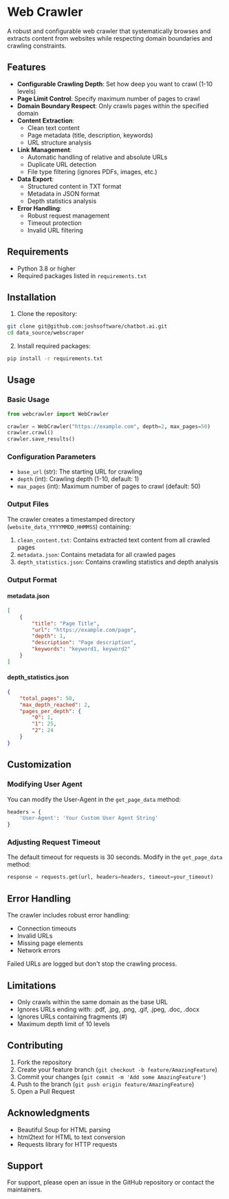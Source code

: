 # Web Crawler

A robust and configurable web crawler that systematically browses and extracts content from websites while respecting domain boundaries and crawling constraints.

## Features

- **Configurable Crawling Depth**: Set how deep you want to crawl (1-10 levels)
- **Page Limit Control**: Specify maximum number of pages to crawl
- **Domain Boundary Respect**: Only crawls pages within the specified domain
- **Content Extraction**:
  - Clean text content
  - Page metadata (title, description, keywords)
  - URL structure analysis
- **Link Management**:
  - Automatic handling of relative and absolute URLs
  - Duplicate URL detection
  - File type filtering (ignores PDFs, images, etc.)
- **Data Export**:
  - Structured content in TXT format
  - Metadata in JSON format
  - Depth statistics analysis
- **Error Handling**:
  - Robust request management
  - Timeout protection
  - Invalid URL filtering

## Requirements

- Python 3.8 or higher
- Required packages listed in `requirements.txt`

## Installation

1. Clone the repository:
```bash
git clone git@github.com:joshsoftware/chatbot.ai.git
cd data_source/webscraper
```

2. Install required packages:
```bash
pip install -r requirements.txt
```

## Usage

### Basic Usage

```python
from webcrawler import WebCrawler

crawler = WebCrawler("https://example.com", depth=2, max_pages=50)
crawler.crawl()
crawler.save_results()
```

### Configuration Parameters

- `base_url` (str): The starting URL for crawling
- `depth` (int): Crawling depth (1-10, default: 1)
- `max_pages` (int): Maximum number of pages to crawl (default: 50)

### Output Files

The crawler creates a timestamped directory (`website_data_YYYYMMDD_HHMMSS`) containing:

1. `clean_content.txt`: Contains extracted text content from all crawled pages
2. `metadata.json`: Contains metadata for all crawled pages
3. `depth_statistics.json`: Contains crawling statistics and depth analysis

### Output Format

#### metadata.json
```json
[
    {
        "title": "Page Title",
        "url": "https://example.com/page",
        "depth": 1,
        "description": "Page description",
        "keywords": "keyword1, keyword2"
    }
]
```

#### depth_statistics.json
```json
{
    "total_pages": 50,
    "max_depth_reached": 2,
    "pages_per_depth": {
        "0": 1,
        "1": 25,
        "2": 24
    }
}
```

## Customization

### Modifying User Agent

You can modify the User-Agent in the `get_page_data` method:

```python
headers = {
    'User-Agent': 'Your Custom User Agent String'
}
```

### Adjusting Request Timeout

The default timeout for requests is 30 seconds. Modify in the `get_page_data` method:

```python
response = requests.get(url, headers=headers, timeout=your_timeout)
```

## Error Handling

The crawler includes robust error handling:
- Connection timeouts
- Invalid URLs
- Missing page elements
- Network errors

Failed URLs are logged but don't stop the crawling process.

## Limitations

- Only crawls within the same domain as the base URL
- Ignores URLs ending with: .pdf, .jpg, .png, .gif, .jpeg, .doc, .docx
- Ignores URLs containing fragments (#)
- Maximum depth limit of 10 levels

## Contributing

1. Fork the repository
2. Create your feature branch (`git checkout -b feature/AmazingFeature`)
3. Commit your changes (`git commit -m 'Add some AmazingFeature'`)
4. Push to the branch (`git push origin feature/AmazingFeature`)
5. Open a Pull Request

## Acknowledgments

- Beautiful Soup for HTML parsing
- html2text for HTML to text conversion
- Requests library for HTTP requests

## Support

For support, please open an issue in the GitHub repository or contact the maintainers.